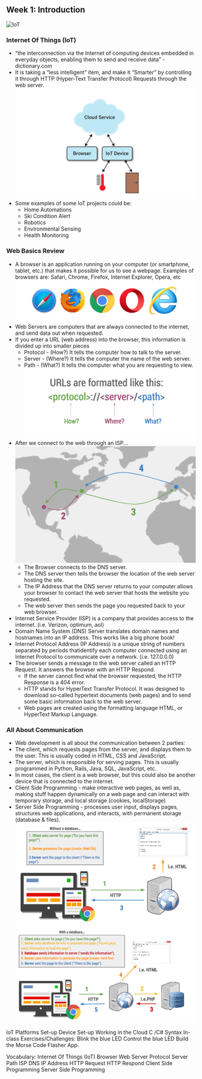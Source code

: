 ## Week 1: Introduction

![IoT](https://www.enterrasolutions.com/media/IoT1-300x300.png "IoT")

### Internet Of Things (IoT)
* “the interconnection via the Internet of computing devices embedded in everyday objects, enabling them to send and receive data” - dictionary.com
* It is taking a “less intelligent” item, and make it “Smarter” by controlling it through HTTP (Hyper-Text Transfer Protocol)  Requests through the web server.
![Cloud](https://github.com/compagnb/w18_intro_to_iot/blob/master/imgs/cloudservice.png "cloud")
* Some examples of some IoT projects could be:
    * Home Automations
    * Ski Condition Alert
    * Robotics
    * Environmental Sensing
    * Health Monitoring

### Web Basics Review
* A browser is an application running on your computer (or smartphone, tablet, etc.) that makes it possible for us to see a webpage. Examples of browsers are: Safari, Chrome, Firefox, Internet Explorer, Opera, etc
![BROWSER](https://github.com/compagnb/w18_intro_to_iot/blob/master/imgs/browser.png "Browser")
* Web Servers are computers that are always connected to the internet, and send data out when requested. 
* If you enter a URL (web address) into the browser, this information is divided up into smaller pieces
    * Protocol - (How?) It tells the computer how to talk to the server.
    * Server - (Where?) It tells the computer the name of the web server.
    * Path - (What?) It tells the computer what you are requesting to view. 
![URL FORMAT](https://github.com/compagnb/w18_intro_to_iot/blob/master/imgs/urlformat.png "url format")
* After we connect to the web through an ISP...
![MAP](https://github.com/compagnb/w18_intro_to_iot/blob/master/imgs/map.png "map")
    * The Browser connects to the DNS server.
    * The DNS server then tells the browser the location of the web server hosting the site.
    * The IP Address that the DNS server returns to your computer allows your browser to contact the web server that hosts the website you requested.
    * The web server then sends the page you requested back to your web browser.
* Internet Service Provider (ISP) is a company that provides access to the internet. (i.e. Verizon, optimum, aol)
* Domain Name System (DNS) Server translates domain names and hostnames into an IP address. This works like a big phone book! 
* Internet Protocol Address (IP Address) is a unique string of numbers separated by periods thatidentify each computer connected using an Internet Protocol to communicate over a network. (i.e. 127.0.0.0)
* The browser sends a message to the web server called an HTTP Request. It answers the browser with an HTTP Respond. 
    * If the server cannot find what the browser requested, the HTTP Response is a 404 error. 
    * HTTP stands for HyperText Transfer Protocol. It was designed to download so-called hypertext documents (web pages) and to send some basic information back to the web server.
    * Web pages are created using the formatting language HTML, or HyperText Markup Language.

### All About Communication
* Web development is all about the communication between 2 parties:
* The client, which requests pages from the server, and displays them to the user. This is usually coded in HTML, CSS and JavaScript.
* The server, which is responsible for serving pages. This is usually programmed in Python, Rails, Java, SQL, JavaScript, etc.
* In most cases, the client is a web browser, but this could also be another device that is connected to the internet.
* Client Side Programming - make interactive web pages, as well as, making stuff happen dynamically on a web page and can interact with temporary storage, and local storage (cookies, localStorage) 
* Server Side Programming - processes user input, displays pages, structures web applications, and interacts, with permanent storage (database & files).
![Without Database](https://github.com/compagnb/w18_intro_to_iot/blob/master/imgs/wodatabase.png "without database")
![With Database](https://github.com/compagnb/w18_intro_to_iot/blob/master/imgs/wdatabase.png "with database")


IoT Platforms
Set-up
Device Set-up
Working in the Cloud 
C /C# Syntax
In-class Exercises/Challenges: 
Blink the blue LED
Control the blue LED
Build the Morse Code Flasher App.

Vocabulary:
Internet Of Things (IoT)
Browser
Web Server
Protocol
Server
Path
ISP
DNS
IP Address
HTTP Request
HTTP Respond
Client Side Programming
Server Side Programming




